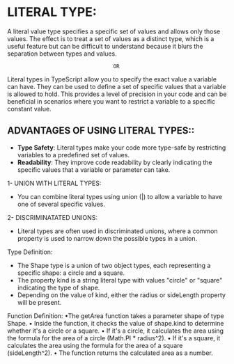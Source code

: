 # LITERAL TYPE:  
A literal value type specifies a specific set of values and allows only those values. The
effect is to treat a set of values as a distinct type, which is a useful feature but can be
difficult to understand because it blurs the separation between types and values.

                                      OR                                      
Literal types in TypeScript allow you to specify the exact value a variable can have. They can be used to define a set of specific values that a variable is allowed to hold. This provides a level of precision in your code and can be beneficial in scenarios where you want to restrict a variable to a specific constant value.

## ADVANTAGES OF USING LITERAL TYPES::
- **Type Safety**: Literal types make your code more type-safe by restricting variables to a predefined set of values.
- **Readability**: They improve code readability by clearly indicating the specific values that a variable or parameter can take.


1- UNION WITH LITERAL TYPES:
- You can combine literal types using union (|) to allow a variable to have one of several specific values.


2- DISCRIMINATATED UNIONS:
- Literal types are often used in discriminated unions, where a common property is used to narrow down the possible types in a union.

Type Definition:
- The Shape type is a union of two object types, each representing a specific shape: a circle and a square.
- The property kind is a string literal type with values "circle" or "square" indicating the type of shape.
- Depending on the value of kind, either the radius or sideLength property will be present.

Function Definition:
•The getArea function takes a parameter shape of type Shape.
• Inside the function, it checks the value of shape.kind to determine whether it's a circle or a square.
• If it's a circle, it calculates the area using the formula for the area of a circle (Math.PI * radius^2).
• If it's a square, it calculates the area using the formula for the area of a square (sideLength^2).
• The function returns the calculated area as a number.






